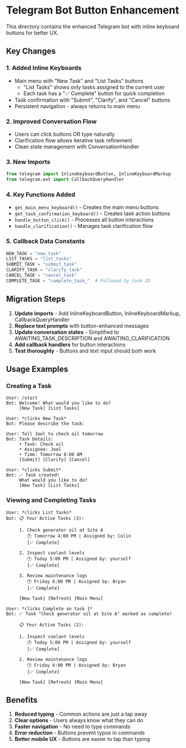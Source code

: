 # Telegram Bot Button Enhancement

This directory contains the enhanced Telegram bot with inline keyboard buttons for better UX.

## Key Changes

### 1. Added Inline Keyboards
- Main menu with "New Task" and "List Tasks" buttons
  - "List Tasks" shows only tasks assigned to the current user
  - Each task has a "✅ Complete" button for quick completion
- Task confirmation with "Submit", "Clarify", and "Cancel" buttons
- Persistent navigation - always returns to main menu

### 2. Improved Conversation Flow
- Users can click buttons OR type naturally
- Clarification flow allows iterative task refinement
- Clean state management with ConversationHandler

### 3. New Imports
```python
from telegram import InlineKeyboardButton, InlineKeyboardMarkup
from telegram.ext import CallbackQueryHandler
```

### 4. Key Functions Added
- `get_main_menu_keyboard()` - Creates the main menu buttons
- `get_task_confirmation_keyboard()` - Creates task action buttons
- `handle_button_click()` - Processes all button interactions
- `handle_clarification()` - Manages task clarification flow

### 5. Callback Data Constants
```python
NEW_TASK = "new_task"
LIST_TASKS = "list_tasks"
SUBMIT_TASK = "submit_task"
CLARIFY_TASK = "clarify_task"
CANCEL_TASK = "cancel_task"
COMPLETE_TASK = "complete_task_"  # Followed by task ID
```

## Migration Steps

1. **Update imports** - Add InlineKeyboardButton, InlineKeyboardMarkup, CallbackQueryHandler
2. **Replace text prompts** with button-enhanced messages
3. **Update conversation states** - Simplified to AWAITING_TASK_DESCRIPTION and AWAITING_CLARIFICATION
4. **Add callback handlers** for button interactions
5. **Test thoroughly** - Buttons and text input should both work

## Usage Examples

### Creating a Task
```
User: /start
Bot: Welcome! What would you like to do?
     [New Task] [List Tasks]

User: *clicks New Task*
Bot: Please describe the task:

User: Tell Joel to check oil tomorrow
Bot: Task Details:
     • Task: Check oil
     • Assignee: Joel
     • Time: Tomorrow 8:00 AM
     [Submit] [Clarify] [Cancel]

User: *clicks Submit*
Bot: ✅ Task created!
     What would you like to do?
     [New Task] [List Tasks]
```

### Viewing and Completing Tasks
```
User: *clicks List Tasks*
Bot: 📋 Your Active Tasks (3):

     1. Check generator oil at Site A
        🕐 Tomorrow 4:00 PM | Assigned by: Colin
        [✅ Complete]
     
     2. Inspect coolant levels
        🕐 Today 5:00 PM | Assigned by: yourself
        [✅ Complete]
     
     3. Review maintenance logs
        🕐 Friday 6:00 PM | Assigned by: Bryan
        [✅ Complete]
     
     [New Task] [Refresh] [Main Menu]

User: *clicks Complete on task 1*
Bot: ✅ Task "Check generator oil at Site A" marked as complete!
     
     📋 Your Active Tasks (2):
     
     1. Inspect coolant levels
        🕐 Today 5:00 PM | Assigned by: yourself
        [✅ Complete]
     
     2. Review maintenance logs
        🕐 Friday 6:00 PM | Assigned by: Bryan
        [✅ Complete]
     
     [New Task] [Refresh] [Main Menu]
```

## Benefits

1. **Reduced typing** - Common actions are just a tap away
2. **Clear options** - Users always know what they can do
3. **Faster navigation** - No need to type commands
4. **Error reduction** - Buttons prevent typos in commands
5. **Better mobile UX** - Buttons are easier to tap than typing